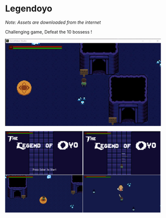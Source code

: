 # Legendoyo

<i>Note: Assets are downloaded from the internet</i>

Challenging game, Defeat the 10 bossess !

![](legendoyo.gif)
<br>
<p><img src="https://github.com/kvntzn/Legend-oyo/blob/master/screenshots/legendoyo.png" ></p>
